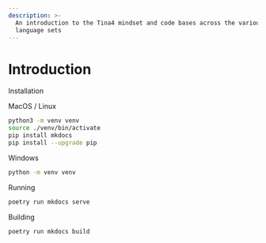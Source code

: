 ```yaml
---
description: >-
  An introduction to the Tina4 mindset and code bases across the various
  language sets
---
```


# Introduction

Installation

MacOS / Linux

```bash
python3 -m venv venv
source ./venv/bin/activate
pip install mkdocs
pip install --upgrade pip
```
Windows

```bash
python -m venv venv
```


Running
```bash
poetry run mkdocs serve
```
Building
```bash
poetry run mkdocs build
```

